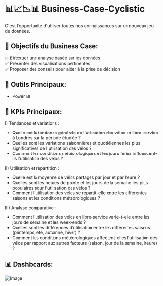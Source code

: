 # 📊📈📉📊 Business-Case-Cyclistic

C'est l'opportunité d'utiliser toutes nos connaissances sur un nouveau jeu de données.

## 🎯 Objectifs du Business Case:

  ✅ Effectuer une analyse basée sur les données <br>
  ✅ Présenter des visualisations pertinentes <br>
  ✅ Proposer des conseils pour aider à la prise de décision

## 🧰 Outils Principaux: 

- Power BI

## 🧠 KPIs Principaux:

  I) Tendances et variations :
  - Quelle est la tendance générale de l'utilisation des vélos en libre-service à Londres sur la période étudiée ?
  - Quelles sont les variations saisonnières et quotidiennes les plus significatives de l'utilisation des vélos ?
  - Comment les conditions météorologiques et les jours fériés influencent-ils l'utilisation des vélos ?
  
  II) Utilisation et répartition :
  - Quelle est la moyenne de vélos partagés par jour et par heure ?
  - Quelles sont les heures de pointe et les jours de la semaine les plus populaires pour l'utilisation des vélos ?
  - Comment l'utilisation des vélos se répartit-elle entre les différentes saisons et les conditions météorologiques ?
  
  III) Analyse comparative :
  - Comment l'utilisation des vélos en libre-service varie-t-elle entre les jours de semaine et les week-ends ?
  - Quelles sont les différences d'utilisation entre les différentes saisons (printemps, été, automne, hiver) ?
  - Comment les conditions météorologiques affectent-elles l'utilisation des vélos par rapport aux autres facteurs (saison, jour de la semaine, heure) ?

## 📊 Dashboards: 

![Image](https://github.com/user-attachments/assets/24e02f41-c62b-460d-ac22-478e9c1211ca)
